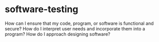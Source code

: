 # software-testing

How can I ensure that my code, program, or software is functional and secure?
How do I interpret user needs and incorporate them into a program?
How do I approach designing software?


